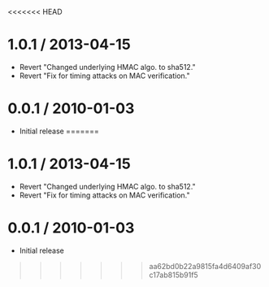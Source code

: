 <<<<<<< HEAD

1.0.1 / 2013-04-15 
==================

  * Revert "Changed underlying HMAC algo. to sha512."
  * Revert "Fix for timing attacks on MAC verification."

0.0.1 / 2010-01-03
==================

  * Initial release
=======

1.0.1 / 2013-04-15 
==================

  * Revert "Changed underlying HMAC algo. to sha512."
  * Revert "Fix for timing attacks on MAC verification."

0.0.1 / 2010-01-03
==================

  * Initial release
>>>>>>> aa62bd0b22a9815fa4d6409af30c17ab815b91f5
